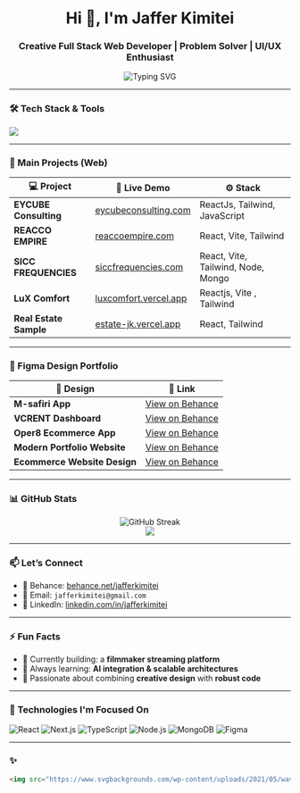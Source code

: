 <h1 align="center">Hi 👋, I'm Jaffer Kimitei</h1>
<h3 align="center">Creative Full Stack Web Developer | Problem Solver | UI/UX Enthusiast</h3>

<p align="center">
  <img src="https://readme-typing-svg.demolab.com?font=Fira+Code&size=22&pause=1000&center=true&vCenter=true&width=435&lines=Full+Stack+Web+Developer;React+%7C+Next.js+%7C+Node.js;MongoDB+%7C+TypeScript+%7C+Figma+Lover;Let's+Build+Something+Great+Together!🚀" alt="Typing SVG" />
</p>

---

### 🛠️ Tech Stack & Tools

<p align="left">
  <img src="https://skillicons.dev/icons?i=nextjs,react,ts,js,nodejs,mongodb,html,css,tailwind,figma,postman,git,vscode" />
</p>

---

### 🚀 Main Projects (Web)

| 💻 Project | 🔗 Live Demo | ⚙️ Stack |
|-----------|--------------|---------|
| **EYCUBE Consulting** | [eycubeconsulting.com](https://eycubeconsulting.com) | ReactJs, Tailwind, JavaScript |
| **REACCO EMPIRE** | [reaccoempire.com](https://reaccoempire.com) | React, Vite, Tailwind |
| **SICC FREQUENCIES** | [siccfrequencies.com](https://siccfrequencies.com) | React, Vite, Tailwind, Node, Mongo |
| **LuX Comfort** | [luxcomfort.vercel.app](https://luxcomfort.vercel.app) | Reactjs, Vite , Tailwind |
| **Real Estate Sample** | [estate-jk.vercel.app](https://estate-jk.vercel.app) | React, Tailwind |

---

### 🎨 Figma Design Portfolio

| 🧩 Design | 🎯 Link |
|----------|---------|
| **M-safiri App** | [View on Behance](https://www.behance.net/gallery/209427013/M-safiri-App) |
| **VCRENT Dashboard** | [View on Behance](https://www.behance.net/gallery/213479503/VCRENT-DASHBOARD) |
| **Oper8 Ecommerce App** | [View on Behance](https://www.behance.net/gallery/213484711/OPER8-MOBILE-ECOMMERCE-APP-DESIGN) |
| **Modern Portfolio Website** | [View on Behance](https://www.behance.net/gallery/210475779/Modern-Portfolio-Website) |
| **Ecommerce Website Design** | [View on Behance](https://www.behance.net/gallery/213490529/ECOMMERCE-WEBSITE-DESIGN) |

---

### 📊 GitHub Stats

<p align="center">
  <img src="https://github-readme-streak-stats.herokuapp.com/?user=jafferkimitei&" alt="GitHub Streak" />
  <br/>
  <img src="https://github-readme-stats.vercel.app/api/top-langs/?username=jafferkimitei&layout=compact&theme=tokyonight" />
</p>

---

### 📫 Let’s Connect


- 📝 Behance: [behance.net/jafferkimitei](https://behance.net/jafferkimitei)
- 📧 Email: `jafferkimitei@gmail.com`
- 💼 LinkedIn: [linkedin.com/in/jafferkimitei](https://linkedin.com/in/jafferkimitei)

---

### ⚡ Fun Facts
- 🔭 Currently building: a **filmmaker streaming platform**
- 🧠 Always learning: **AI integration & scalable architectures**
- 🎨 Passionate about combining **creative design** with **robust code**

---

### 🧠 Technologies I'm Focused On

![React](https://img.shields.io/badge/React-%2361DAFB?style=for-the-badge&logo=react&logoColor=black)
![Next.js](https://img.shields.io/badge/Next.js-%23000000?style=for-the-badge&logo=nextdotjs&logoColor=white)
![TypeScript](https://img.shields.io/badge/TypeScript-%23007acc?style=for-the-badge&logo=typescript&logoColor=white)
![Node.js](https://img.shields.io/badge/Node.js-%23339933?style=for-the-badge&logo=node.js&logoColor=white)
![MongoDB](https://img.shields.io/badge/MongoDB-%2347A248?style=for-the-badge&logo=mongodb&logoColor=white)
![Figma](https://img.shields.io/badge/Figma-%23000000?style=for-the-badge&logo=figma&logoColor=white)

---

### ✨

```md
<img src="https://www.svgbackgrounds.com/wp-content/uploads/2021/05/wave-haikei.svg" alt="wave" />
